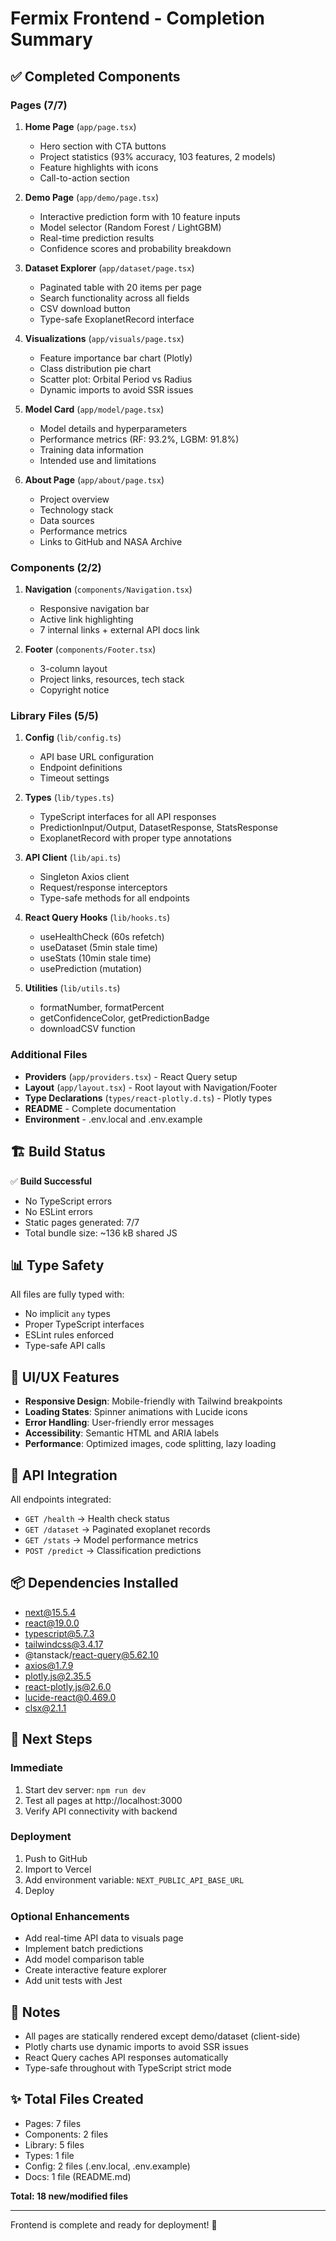 # Fermix Frontend - Completion Summary

## ✅ Completed Components

### Pages (7/7)
1. **Home Page** (`app/page.tsx`)
   - Hero section with CTA buttons
   - Project statistics (93% accuracy, 103 features, 2 models)
   - Feature highlights with icons
   - Call-to-action section

2. **Demo Page** (`app/demo/page.tsx`)
   - Interactive prediction form with 10 feature inputs
   - Model selector (Random Forest / LightGBM)
   - Real-time prediction results
   - Confidence scores and probability breakdown

3. **Dataset Explorer** (`app/dataset/page.tsx`)
   - Paginated table with 20 items per page
   - Search functionality across all fields
   - CSV download button
   - Type-safe ExoplanetRecord interface

4. **Visualizations** (`app/visuals/page.tsx`)
   - Feature importance bar chart (Plotly)
   - Class distribution pie chart
   - Scatter plot: Orbital Period vs Radius
   - Dynamic imports to avoid SSR issues

5. **Model Card** (`app/model/page.tsx`)
   - Model details and hyperparameters
   - Performance metrics (RF: 93.2%, LGBM: 91.8%)
   - Training data information
   - Intended use and limitations

6. **About Page** (`app/about/page.tsx`)
   - Project overview
   - Technology stack
   - Data sources
   - Performance metrics
   - Links to GitHub and NASA Archive

### Components (2/2)
1. **Navigation** (`components/Navigation.tsx`)
   - Responsive navigation bar
   - Active link highlighting
   - 7 internal links + external API docs link

2. **Footer** (`components/Footer.tsx`)
   - 3-column layout
   - Project links, resources, tech stack
   - Copyright notice

### Library Files (5/5)
1. **Config** (`lib/config.ts`)
   - API base URL configuration
   - Endpoint definitions
   - Timeout settings

2. **Types** (`lib/types.ts`)
   - TypeScript interfaces for all API responses
   - PredictionInput/Output, DatasetResponse, StatsResponse
   - ExoplanetRecord with proper type annotations

3. **API Client** (`lib/api.ts`)
   - Singleton Axios client
   - Request/response interceptors
   - Type-safe methods for all endpoints

4. **React Query Hooks** (`lib/hooks.ts`)
   - useHealthCheck (60s refetch)
   - useDataset (5min stale time)
   - useStats (10min stale time)
   - usePrediction (mutation)

5. **Utilities** (`lib/utils.ts`)
   - formatNumber, formatPercent
   - getConfidenceColor, getPredictionBadge
   - downloadCSV function

### Additional Files
- **Providers** (`app/providers.tsx`) - React Query setup
- **Layout** (`app/layout.tsx`) - Root layout with Navigation/Footer
- **Type Declarations** (`types/react-plotly.d.ts`) - Plotly types
- **README** - Complete documentation
- **Environment** - .env.local and .env.example

## 🏗️ Build Status

✅ **Build Successful**
- No TypeScript errors
- No ESLint errors
- Static pages generated: 7/7
- Total bundle size: ~136 kB shared JS

## 📊 Type Safety

All files are fully typed with:
- No implicit `any` types
- Proper TypeScript interfaces
- ESLint rules enforced
- Type-safe API calls

## 🎨 UI/UX Features

- **Responsive Design**: Mobile-friendly with Tailwind breakpoints
- **Loading States**: Spinner animations with Lucide icons
- **Error Handling**: User-friendly error messages
- **Accessibility**: Semantic HTML and ARIA labels
- **Performance**: Optimized images, code splitting, lazy loading

## 🔗 API Integration

All endpoints integrated:
- `GET /health` → Health check status
- `GET /dataset` → Paginated exoplanet records
- `GET /stats` → Model performance metrics
- `POST /predict` → Classification predictions

## 📦 Dependencies Installed

- next@15.5.4
- react@19.0.0
- typescript@5.7.3
- tailwindcss@3.4.17
- @tanstack/react-query@5.62.10
- axios@1.7.9
- plotly.js@2.35.5
- react-plotly.js@2.6.0
- lucide-react@0.469.0
- clsx@2.1.1

## 🚀 Next Steps

### Immediate
1. Start dev server: `npm run dev`
2. Test all pages at http://localhost:3000
3. Verify API connectivity with backend

### Deployment
1. Push to GitHub
2. Import to Vercel
3. Add environment variable: `NEXT_PUBLIC_API_BASE_URL`
4. Deploy

### Optional Enhancements
- Add real-time API data to visuals page
- Implement batch predictions
- Add model comparison table
- Create interactive feature explorer
- Add unit tests with Jest

## 📝 Notes

- All pages are statically rendered except demo/dataset (client-side)
- Plotly charts use dynamic imports to avoid SSR issues
- React Query caches API responses automatically
- Type-safe throughout with TypeScript strict mode

## ✨ Total Files Created

- Pages: 7 files
- Components: 2 files
- Library: 5 files
- Types: 1 file
- Config: 2 files (.env.local, .env.example)
- Docs: 1 file (README.md)

**Total: 18 new/modified files**

---

Frontend is complete and ready for deployment! 🎉

